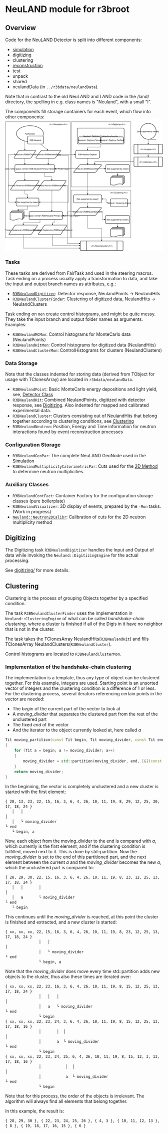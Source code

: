 # NeuLAND module for r3broot

## Overview
Code for the NeuLAND Detector is split into different components:

- [simulation](simulation/readme.md)
- [digitizing](digitizing/readme.md)
- clustering
- [reconstruction](reconstruction/readme.md)
- test
- unpack
- shared
- neulandData (in `../r3bdata/neulandData`).

Note that in contrast to the old NeuLAND and LAND code in the /land/ directory, the spelling in e.g. class names is "Neuland", with a small "l".

The components fill storage containers for each event, which flow into other components:
![Neuland Flowchart](shared/neulandflow.svg)


### Tasks

These tasks are derived from FairTask and used in the steering macros.
Task ending on a process usually apply a transformation to data, and take the input and output branch names as attributes, e.g.:

- [`R3BNeulandDigitizer`](#digitizing): Detector response, NeulandPoints -> NeulandHits
- [`R3BNeulandClusterFinder`](#clustering): Clustering of digitized data, NeulandHits -> NeulandClusters

Task ending on `mon` create control histograms, and might be quite messy. They take the input branch and output folder names as arguments. Examples:

- `R3BNeulandMCMon`: Control histograms for MonteCarlo data (NeulandPoints)
- `R3BNeulandHitMon`: Control histograms for digitized data (NeulandHits)
- `R3BNeulandClusterMon`: ControlHistograms for clusters (NeulandClusters)


### Data Storage

Note that the classes indented for storing data (derived from TObject for usage with TClonesArray) are located in `r3bdata/neulandData`.

- `R3BNeulandPoint`: Basic MonteCarlo energy depositions and light yield, see, [Detector Class](#detector-class)
- `R3BNeulandHit`: Combined NeulandPoints, digitized with detector response, see [Digitizing](#digitizing). Also indented for mapped and calibrated experimental data.
- `R3BNeulandCluster`: Clusters consisting out of NeulandHits that belong together according to clustering conditions, see [Clustering](#clustering)
- `R3BNeulandNeutron`: Position, Energy and Time information for neutron interactions found by event reconstruction processes


### Configuration Storage

- `R3BNeulandGeoPar`: The complete NeuLAND GeoNode used in the Simulation
- `R3BNeulandMultiplicityCalorimetricPar`: Cuts used for the [2D Method](#the-2d-method-for-neutron-multiplicity-determination) to determine neutron multiplicities.


### Auxiliary Classes

- `R3BNeulandContFact`: Container Factory for the configuration storage classes (pure boilerplate)
- `R3BNeulandVisualizer`: 3D display of events, prepared by the `-Mon` tasks. (Work in progress)
- [`Neuland::Neutron2DCalibr`](#calibration): Calibration of cuts for the 2D neutron multiplicity method


## Digitizing

The Digitizing task `R3BNeulandDigitizer` handles the Input and Output of data while invoking the `Neuland::DigitizingEngine` for the actual processing.

See [digitizing/](digitizing/readme.md) for more details.



## Clustering

Clustering is the process of grouping Objects together by a specified condition.

The task `R3BNeulandClusterFinder` uses the  implementation in `Neuland::ClusteringEngine` of what can be called *handshake-chain clustering*, where a cluster is finished if all of the Digis in it have no neighbor that is not in the cluster.

The task takes the TClonesArray NeulandHits(`R3BNeulandHit`) and fills TClonesArray NeulandClusters(`R3BNeulandCluster`).

Control histograms are located  to `R3BNeulandClusterMon`.


### Implementation of the handshake-chain clustering

The implementation is a template, thus any type of object can be clustered together.
For this example, integers are used. Starting point is an unsorted vector of integers and the clustering condition is a difference of 1 or less. For the clustering process, several iterators referencing certain points in the vector are needed:

- The *begin* of the current part of the vector to look at
- A *moving_divider* that separates the clustered part from the rest of the unclustered part
- The fixed *end* of the vector
- And the iterator to the object currently looked at, here called *a*

```C++
Tit moving_partition(const Tit begin, Tit moving_divider, const Tit end) const
{
	for (Tit a = begin; a != moving_divider; a++)
	{
		moving_divider = std::partition(moving_divider, end, [&](const T& b) {return f(*a, b);});
	}
    return moving_divider;
}
```

In the beginning, the vector is completely unclustered and a new cluster is started with the first element:

	{ 28, 13, 23, 22, 15, 16, 3, 6, 4, 26, 10, 11, 19, 8, 29, 12, 25, 30, 17, 18, 24 }
	   │   │                                                                         │
	   │   └ moving_divider                                                          └ end
	   └ begin, a

Now, each object from the moving_divider to the end is compared with *a*, which currently is the first element, and if the clustering condition is fulfilled, moved next to it. This is done by std::partition. Now the *moving_divider* is set to the end of this partitioned part, and the next element between the current *a* and the *moving_divider* becomes the new *a*, which the unclustered part is compared to:

	{ 28, 29, 30, 22, 15, 16, 3, 6, 4, 26, 10, 11, 19, 8, 23, 12, 25, 13, 17, 18, 24 }
	   │   │       │                                                                 │
	   │   a       └ moving_divider                                                  └ end
	   └ begin

This continues until the *moving_divider* is reached, at this point the cluster is finished and extracted, and a new cluster is started:

	{ xx, xx, xx, 22, 15, 16, 3, 6, 4, 26, 10, 11, 19, 8, 23, 12, 25, 13, 17, 18, 24 }
	               │   │                                                             │
	               │   └ moving_divider                                              └ end
	               └ begin, a

Note that the *moving_divider* does move every time std::partition adds new objects to the cluster, thus also these times are iterated over:


	{ xx, xx, xx, 22, 23, 16, 3, 6, 4, 26, 10, 11, 19, 8, 15, 12, 25, 13, 17, 18, 24 }
	               │   │   │                                                         │
	               │   a   └ moving_divider                                          └ end
	               └ begin
	{ xx, xx, xx, 22, 23, 24, 3, 6, 4, 26, 10, 11, 19, 8, 15, 12, 25, 13, 17, 18, 16 }
	               │       │  │                                                      │
	               │       a  └ moving_divider                                       └ end
	               └ begin
	{ xx, xx, xx, 22, 23, 24, 25, 6, 4, 26, 10, 11, 19, 8, 15, 12, 3, 13, 17, 18, 16 }
	               │           │  │                                                  │
	               │           a  └ moving_divider                                   └ end
	               └ begin

Note that for this process, the order of the objects is irrelevant. The algorithm will always find all elements that belong together.

In this example, the result is:

	{ 28, 29, 30 }, { 22, 23, 24, 25, 26 }, { 4, 3 }, { 10, 11, 12, 13 }, { 8 }, { 19, 18, 17, 16, 15 }, { 6 }

